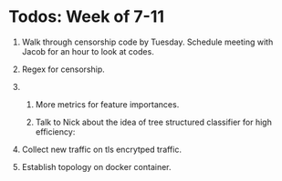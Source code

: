 # Todos: Week of 7-11

1. Walk through censorship code by Tuesday. Schedule meeting with Jacob for an hour to look at codes.

2. Regex for censorship.

3. 1. More metrics for feature importances.
   
   2. Talk to Nick about the idea of tree structured classifier for high efficiency:

4. Collect new traffic on tls encrytped traffic.

5. Establish topology on docker container.
